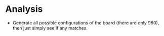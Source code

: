 # Analysis
- Generate all possible configurations of the board (there are only 960), then just simply see if any matches.
